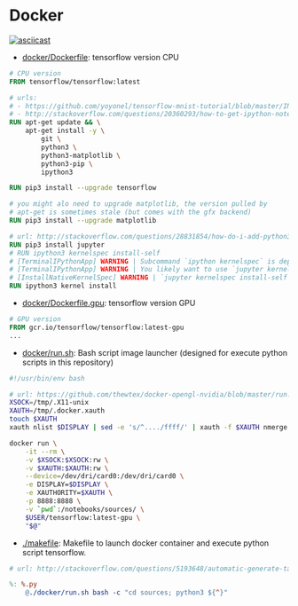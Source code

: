 # Docker

[![asciicast](https://asciinema.org/a/3mlhev87fv926zzcfwxr8rxji.png)](https://asciinema.org/a/3mlhev87fv926zzcfwxr8rxji)


- [docker/Dockerfile](#docker/Dockerfile): tensorflow version CPU

```dockerfile
# CPU version
FROM tensorflow/tensorflow:latest

# urls:
# - https://github.com/yoyonel/tensorflow-mnist-tutorial/blob/master/INSTALL.txt
# - http://stackoverflow.com/questions/20360293/how-to-get-ipython-notebook-to-run-python-3
RUN apt-get update && \
	apt-get install -y \
		git \
		python3 \
		python3-matplotlib \
		python3-pip \
		ipython3

RUN pip3 install --upgrade tensorflow

# you might alo need to upgrade matplotlib, the version pulled by
# apt-get is sometimes stale (but comes with the gfx backend)
RUN pip3 install --upgrade matplotlib

# url: http://stackoverflow.com/questions/28831854/how-do-i-add-python3-kernel-to-jupyter-ipython
RUN pip3 install jupyter
# RUN ipython3 kernelspec install-self
# [TerminalIPythonApp] WARNING | Subcommand `ipython kernelspec` is deprecated and will be removed in future versions.
# [TerminalIPythonApp] WARNING | You likely want to use `jupyter kernelspec` in the future
# [InstallNativeKernelSpec] WARNING | `jupyter kernelspec install-self` is DEPRECATED as of 4.0. You probably want `ipython kernel install` to install the IPython kernelspec.
RUN ipython3 kernel install
```

- [docker/Dockerfile.gpu](#docker/Dockerfile.gpu): tensorflow version GPU

```dockerfile
# GPU version
FROM gcr.io/tensorflow/tensorflow:latest-gpu
...
```

- [docker/run.sh](#docker/run.sh): Bash script image launcher (designed for execute python scripts in this repository)

```Bash
#!/usr/bin/env bash

# url: https://github.com/thewtex/docker-opengl-nvidia/blob/master/run.sh
XSOCK=/tmp/.X11-unix
XAUTH=/tmp/.docker.xauth
touch $XAUTH
xauth nlist $DISPLAY | sed -e 's/^..../ffff/' | xauth -f $XAUTH nmerge -

docker run \
	-it --rm \
	-v $XSOCK:$XSOCK:rw \
	-v $XAUTH:$XAUTH:rw \
    --device=/dev/dri/card0:/dev/dri/card0 \
	-e DISPLAY=$DISPLAY \
	-e XAUTHORITY=$XAUTH \
	-p 8888:8888 \
	-v `pwd`:/notebooks/sources/ \
	$USER/tensorflow:latest-gpu \
	"$@"
```

- [./makefile](#makefile): Makefile to launch docker container and execute python script tensorflow.

```makefile
# url: http://stackoverflow.com/questions/5193648/automatic-generate-target-from-source-list-make-file

%: %.py
	@./docker/run.sh bash -c "cd sources; python3 ${^}"
```
